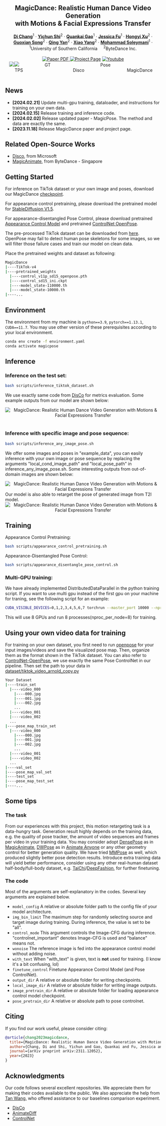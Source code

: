 

<p align="center">

  <h2 align="center">MagicDance: Realistic Human Dance Video Generation<br>
  with Motions & Facial Expressions Transfer</h2>
  <p align="center">
    <a href="https://boese0601.github.io/"><strong>Di Chang</strong></a><sup>1</sup>
    ·  
    <a href="https://seasonsh.github.io/"><strong>Yichun Shi</strong></a><sup>2</sup>
    ·
    <a href="https://zerg-overmind.github.io/"><strong>Quankai Gao</strong></a><sup>1</sup>
    ·
    <a href="https://www.linkedin.com/in/jessica-fu-60a504254/"><strong>Jessica Fu</strong></a><sup>1</sup>
    ·
    <a href="https://hongyixu37.github.io/homepage/"><strong>Hongyi Xu</strong></a><sup>2</sup>
    ·
    <br><a href="https://guoxiansong.github.io/homepage/index.html"><strong>Guoxian Song</strong></a><sup>2</sup>
    ·  
    <a href="https://scholar.google.com/citations?user=0TIYjPAAAAAJ&hl=en"><strong>Qing Yan</strong></a><sup>2</sup>
    ·
    <a href="https://scholar.google.com/citations?user=_MAKSLkAAAAJ&hl=en"><strong>Xiao Yang</strong></a><sup>2</sup>
    ·
    <a href="https://www.ihp-lab.org/"><strong>Mohammad Soleymani</strong></a><sup>1</sup>
    ·
    <br>
    <sup>1</sup>University of Southern California &nbsp;&nbsp;&nbsp; <sup>2</sup>ByteDance Inc.
    <br>
    </br>
        <a href="https://arxiv.org/abs/2311.12052">
        <img src='https://img.shields.io/badge/arXiv-MagicDance-green' alt='Paper PDF'>
        </a>
        <a href='https://boese0601.github.io/magicdance/'>
        <img src='https://img.shields.io/badge/Project_Page-MagicDance-blue' alt='Project Page'></a>
        <a href='https://youtu.be/VPJe6TyrT-Y'>
        <img src='https://img.shields.io/badge/YouTube-MagicDance-rgb(255, 0, 0)' alt='Youtube'></a>
     </br>
    <table align="center">
        <img src="./figures/1.gif">
        <img src="./figures/2.gif">
               &nbsp; &nbsp; &nbsp; &nbsp; &nbsp; &nbsp;  &nbsp; &nbsp; &nbsp; &nbsp; GT   &nbsp; &nbsp; &nbsp; &nbsp; &nbsp; &nbsp;  &nbsp; &nbsp; &nbsp; &nbsp;  &nbsp; &nbsp; &nbsp; &nbsp; &nbsp; &nbsp;  &nbsp; &nbsp; &nbsp; &nbsp; Pose  &nbsp; &nbsp; &nbsp; &nbsp; &nbsp; &nbsp;  &nbsp; &nbsp; &nbsp; &nbsp; &nbsp; &nbsp; &nbsp; &nbsp; &nbsp; &nbsp;  &nbsp; &nbsp; &nbsp; &nbsp;TPS   &nbsp; &nbsp; &nbsp; &nbsp; &nbsp; &nbsp;  &nbsp; &nbsp; &nbsp; &nbsp;  &nbsp; &nbsp; &nbsp; &nbsp; &nbsp; &nbsp;  &nbsp; &nbsp; &nbsp; &nbsp; Disco   &nbsp; &nbsp; &nbsp; &nbsp; &nbsp; &nbsp;  &nbsp; &nbsp; &nbsp; &nbsp; &nbsp; &nbsp;  &nbsp; &nbsp; &nbsp; &nbsp; &nbsp; MagicDance
    </table>
</p>

## News
* **[2024.02.21]** Update multi-gpu training, dataloader, and instructions for training on your own data. 
* **[2024.02.15]** Release training and inference code. 
* **[2024.02.02]** Release updated paper - MagicPose. The method and data are exactly the same.
* **[2023.11.18]** Release MagicDance paper and project page.


## Related Open-Source Works

* [Disco](https://arxiv.org/abs/2307.00040), from Microsoft
* [MagicAnimate](https://arxiv.org/abs/2311.16498), from ByteDance - Singapore

## Getting Started 
For inference on TikTok dataset or your own image and poses, download our MagicDance [checkpoint](https://drive.google.com/drive/folders/1Ny5zkgo3aLVekCJTAga-D_XlMGpR1cj2?usp=sharing).

For appearance control pretraining, please download the pretrained model for [StableDiffusion V1.5](https://huggingface.co/Boese0601/MagicDance/blob/main/control_sd15_ini.ckpt).

For appearance-disentangled Pose Control, please download pretrained [Appearance Control Model](https://drive.google.com/file/d/1oGIxynPhluSjs2rycwQdK4sCx2W_81xE/view?usp=sharing) and pretrained [ControlNet OpenPose](https://huggingface.co/Boese0601/MagicDance/blob/main/control_v11p_sd15_openpose.pth).

The pre-processed TikTok dataset can be downloaded from [here](https://drive.google.com/file/d/1jEK0YJ5AfZZuFNqGGqOtUPFx--TIebT9/view?usp=sharing). OpenPose may fail to detect human pose skeletons for some images, so we will filter those failure cases and train our model on clean data.

Place the pretrained weights and dataset as following:
```bash
MagicDance
|----TikTok-v4
|----pretrained_weights
  |----control_v11p_sd15_openpose.pth
  |----control_sd15_ini.ckpt
  |----model_state-110000.th
  |----model_state-10000.th  
|----...
```

## Environment
The environment from my machine is `python==3.9`, `pytorch==1.13.1`, `CUDA==11.7`. You may use other version of these prerequisites according to your local environment.
```bash
conda env create -f environment.yaml
conda activate magicpose
```

## Inference 
### Inference on the test set:
```bash
bash scripts/inference_tiktok_dataset.sh
```
We use exactly same code from [DisCo](https://github.com/Wangt-CN/DisCo) for metrics evaluation. Some example outputs from our model are shown below:
<div align="center">
  <img src="./figures/tiktok.png" alt="MagicDance: Realistic Human Dance Video Generation with Motions & Facial Expressions Transfer">
</div>
<br>

### Inference with specific image and pose sequence:
```bash
bash scripts/inference_any_image_pose.sh
```
We offer some images and poses in "example_data", you can easily inference with your own image or pose sequence by replacing the arguments "local_cond_image_path" and "local_pose_path" in inference_any_image_pose.sh. Some interesting outputs from out-of-domain images are shown below:
<div align="center">
  <img src="./figures/zeroshot_1.png" alt="MagicDance: Realistic Human Dance Video Generation with Motions & Facial Expressions Transfer">
</div>
Our model is also able to retarget the pose of generated image from T2I model.
<div align="center">
  <img src="./figures/zeroshot_2.png" alt="MagicDance: Realistic Human Dance Video Generation with Motions & Facial Expressions Transfer">
</div>

## Training
Appearance Control Pretraining:
```bash
bash scripts/appearance_control_pretraining.sh
```

Appearance-Disentangled Pose Control:
```bash
bash scripts/appearance_disentangle_pose_control.sh
```


### Multi-GPU training:
We have already implemented DistributedDataParallel in the python training script. If you want to use multi gpu instead of the first gpu on your machine for traning, see the following script for an example:
```bash
CUDA_VISIBLE_DEVICES=0,1,2,3,4,5,6,7 torchrun --master_port 10000 --nproc_per_node 8 train_tiktok.py \
```
This will use 8 GPUs and run 8 processes(nproc_per_node=8) for training.

## Using your own video data for training 
For training on your own dataset, you first need to run [openpose](https://github.com/CMU-Perceptual-Computing-Lab/openpose) for your input images/videos and save the visualized pose map. Then, organize them as the format shown in the TikTok dataset. You can also refer to [ControlNet-OpenPose](https://github.com/lllyasviel/ControlNet-v1-1-nightly?tab=readme-ov-file#controlnet-11-openpose), we use exactly the same Pose ControlNet in our pipeline.
Then set the path to your data in [dataset/tiktok_video_arnold_copy.py](https://github.com/Boese0601/MagicDance/blob/main/dataset/tiktok_video_arnold_copy.py#L287)

```bash
Your Dataset
|----train_set
  |----video_000
    |----000.jpg
    |----001.jpg
    |----002.jpg
    ...
  |----video_001
  |----video_002
  ...
|----pose_map_train_set
  |----video_000
    |----000.jpg
    |----001.jpg
    |----002.jpg
    ...
  |----video_001
  |----video_002
  ...
|----val_set
|----pose_map_val_set
|----test_set
|----pose_map_test_set
|----...
```


## Some tips
### The task
From our experiences with this project, this motion retargeting task is a data-hungry task. Generation result highly depends on the training data, e.g. the quality of pose tracker, the amount of video sequences and frames per video in your training data. You may consider adopt [DensePose](https://arxiv.org/abs/1802.00434) as in [MagicAnimate](https://arxiv.org/abs/2311.16498), [DWPose](https://github.com/IDEA-Research/DWPose) as in [Animate Anyone](https://arxiv.org/pdf/2311.17117.pdf) or any other geometry control for better generation quality. We have tried [MMPose](https://github.com/open-mmlab/mmpose) as well, which produced slightly better pose detection results. Introduce extra training data will yield better performance, consider using any other real-human dataset half-body/full-body dataset, e.g. [TaiChi](https://github.com/AliaksandrSiarohin/first-order-model)/[DeepFashion](https://mmlab.ie.cuhk.edu.hk/projects/DeepFashion.html), for further finetuning.

### The code
Most of the arguments are self-explanatory in the codes. Several key arguments are explained below.

* `model_config` A relative or absolute folder path to the config file of your model architecture.
* `img_bin_limit` The maximum step for randomly selecting source and target image during training. During inference, the value is set to be "all".
* `control_mode` This argument controls the Image-CFG during inference. "controlnet_important" denotes Image-CFG is used and "balance" means not.
* `wonoise` The reference image is fed into the appearance control model without adding noise.
* `with_text` When "with_text" is given, text is **not** used for training. (I know it's a bit confusing, lol)
* `finetune_control` Finetune Appearance Control Model (and Pose ControlNet).
* `output_dir` A relative or absolute folder for writing checkpoints.
* `local_image_dir` A relative or absolute folder  for writing image outputs.
* `image_pretrain_dir` A relative or absolute folder for loading appearance control model checkpoint.
* `pose_pretrain_dir` A relative or absolute path to pose controlnet.

## Citing
If you find our work useful, please consider citing:
```BibTeX
@article{chang2023magicdance,
  title={MagicDance: Realistic Human Dance Video Generation with Motions \& Facial Expressions Transfer},
  author={Chang, Di and Shi, Yichun and Gao, Quankai and Fu, Jessica and Xu, Hongyi and Song, Guoxian and Yan, Qing and Yang, Xiao and Soleymani, Mohammad},
  journal={arXiv preprint arXiv:2311.12052},
  year={2023}
}
```


## Acknowledgments

Our code follows several excellent repositories. We appreciate them for making their codes available to the public. We also appreciate the help from [Tan Wang](https://github.com/Wangt-CN), who offered assistance to our baselines comparison experiment.

* [DisCo](https://github.com/Wangt-CN/DisCo)
* [AnimateDiff](https://github.com/guoyww/AnimateDiff)
* [ControlNet](https://github.com/lllyasviel/ControlNet)

